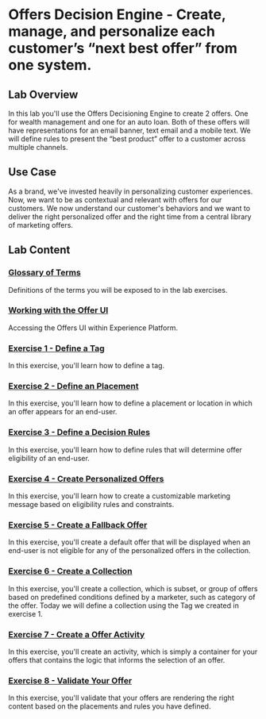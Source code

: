 # Offers Decision Engine - Create, manage, and personalize each customer’s “next best offer” from one system.

## Lab Overview

In this lab you'll use the Offers Decisioning Engine to create 2 offers. One for wealth management and one for an auto loan. Both of these offers will have representations for an email banner, text email and a mobile text. We will define rules to present the “best product” offer to a customer across multiple channels.


## Use Case
As a brand, we've invested heavily in personalizing customer experiences. Now, we want to be as contextual and relevant with offers for our customers.
We now understand our customer's behaviors and we want to deliver the right personalized offer and the right time from a central library of marketing offers.



## Lab Content

### [Glossary of Terms](./Glossary.md)

Definitions of the terms you will be exposed to in the lab exercises.

### [Working with the Offer UI](./OfferUI.md)

Accessing the Offers UI within Experience Platform.

### [Exercise 1 - Define a Tag](./Exercise1-Tags.md)

In this exercise, you'll learn how to define a tag.

### [Exercise 2 - Define an Placement](./Exercise2-Placements.md)

In this exercise, you'll learn how to define a placement or location in which an offer appears for an end-user.

### [Exercise 3 - Define a Decision Rules](./Exercise3-DecisionRules.md)

In this exercise, you'll learn how to define rules that will determine offer eligibility of an end-user.

### [Exercise 4 - Create Personalized Offers](./Exercise4-PersonalizedOffers.md)

In this exercise, you'll learn how to create a customizable marketing message based on eligibility rules and constraints. 

### [Exercise 5 - Create a Fallback Offer](./Exercise5-FallbackOffer.md)

In this exercise, you'll create a default offer that will be displayed when an end-user is not eligible for any of the personalized offers in the collection.

### [Exercise 6 - Create a Collection](./Exercise6-Collections.md)

In this exercise, you'll create a collection, which is subset, or group of offers based on predefined conditions defined by a marketer, such as category of the offer. Today we will define a collection using the Tag we created in exercise 1.

### [Exercise 7 - Create a Offer Activity](./Exercise7-OfferActivity.md)

In this exercise, you'll create an activity, which is simply a container for your offers that contains the logic that informs the selection of an offer.

### [Exercise 8 - Validate Your Offer ](./Exercise8-ValidateOffer.md)

In this exercise, you'll validate that your offers are rendering the right content based on the placements and rules you have defined.

